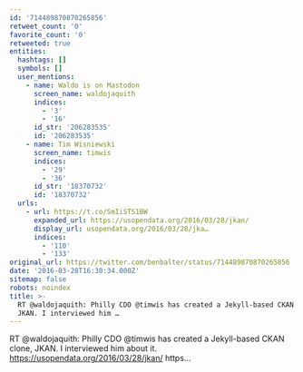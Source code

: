 ```yaml
---
id: '714489870870265856'
retweet_count: '0'
favorite_count: '0'
retweeted: true
entities:
  hashtags: []
  symbols: []
  user_mentions:
    - name: Waldo is on Mastodon
      screen_name: waldojaquith
      indices:
        - '3'
        - '16'
      id_str: '206283535'
      id: '206283535'
    - name: Tim Wisniewski
      screen_name: timwis
      indices:
        - '29'
        - '36'
      id_str: '18370732'
      id: '18370732'
  urls:
    - url: https://t.co/SmIiSTS1BW
      expanded_url: https://usopendata.org/2016/03/28/jkan/
      display_url: usopendata.org/2016/03/28/jka…
      indices:
        - '110'
        - '133'
original_url: https://twitter.com/benbalter/status/714489870870265856
date: '2016-03-28T16:30:34.000Z'
sitemap: false
robots: noindex
title: >-
  RT @waldojaquith: Philly CDO @timwis has created a Jekyll-based CKAN clone,
  JKAN. I interviewed him …
---
```


RT @waldojaquith: Philly CDO @timwis has created a Jekyll-based CKAN clone, JKAN. I interviewed him about it. https://usopendata.org/2016/03/28/jkan/ https…